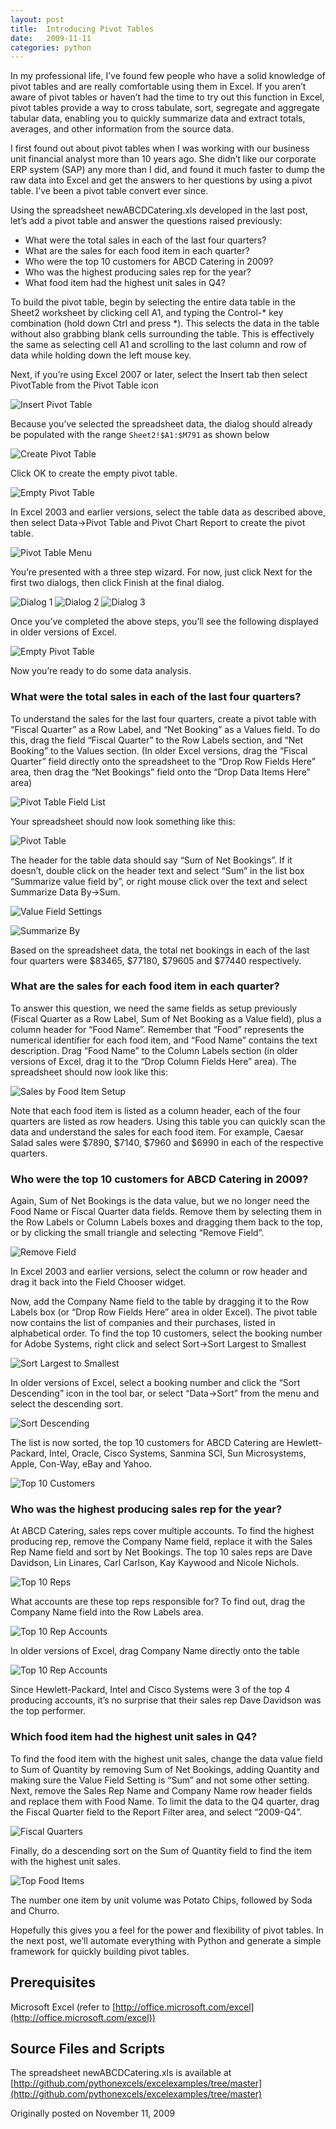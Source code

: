 ```yaml
---
layout: post
title:  Introducing Pivot Tables
date:   2009-11-11
categories: python
---
```


In my professional life, I’ve found few people who have a solid knowledge of
pivot tables and are really comfortable using them in Excel. If you aren’t aware
of pivot tables or haven’t had the time to try out this function in Excel, pivot
tables provide a way to cross tabulate, sort, segregate and aggregate tabular
data, enabling you to quickly summarize data and extract totals, averages, and
other information from the source data.

I first found out about pivot tables when I was working with our business unit
financial analyst more than 10 years ago. She didn’t like our corporate ERP
system (SAP) any more than I did, and found it much faster to dump the raw data
into Excel and get the answers to her questions by using a pivot table. I’ve
been a pivot table convert ever since.

Using the spreadsheet newABCDCatering.xls developed in the last post, let’s add
a pivot table and answer the questions raised previously:

* What were the total sales in each of the last four quarters?
* What are the sales for each food item in each quarter?
* Who were the top 10 customers for ABCD Catering in 2009?
* Who was the highest producing sales rep for the year?
* What food item had the highest unit sales in Q4?

To build the pivot table, begin by selecting the entire data table in the Sheet2
worksheet by clicking cell A1, and typing the Control-* key combination (hold
down Ctrl and press *). This selects the data in the table without also grabbing
blank cells surrounding the table. This is effectively the same as selecting
cell A1 and scrolling to the last column and row of data while holding down the
left mouse key.

Next, if you’re using Excel 2007 or later, select the Insert tab then select
PivotTable from the Pivot Table icon

![Insert Pivot Table](/assets/images/20091111_makepivotxl12.png)

Because you’ve selected the spreadsheet data, the dialog should already be
populated with the range ``Sheet2!$A1:$M791`` as shown below

![Create Pivot Table](/assets/images/20091111_createdialogxl12.png)

Click OK to create the empty pivot table.

![Empty Pivot Table](/assets/images/20091111_wizardxl12.png)

In Excel 2003 and earlier versions, select the table data as described above,
then select Data->Pivot Table and Pivot Chart Report to create the pivot table.

![Pivot Table Menu](/assets/images/20091111_makepivotxl10.png)

You’re presented with a three step wizard. For now, just click Next for the first
two dialogs, then click Finish at the final dialog.

![Dialog 1](/assets/images/20091111_wizardxl10_1.png)
![Dialog 2](/assets/images/20091111_wizardxl10_2.png)
![Dialog 3](/assets/images/20091111_wizardxl10_3.png)

Once you’ve completed the above steps, you’ll see the following displayed in
older versions of Excel.

![Empty Pivot Table](/assets/images/20091111_pivotfieldlistxl10.png)

Now you’re ready to do some data analysis.

### What were the total sales in each of the last four quarters?

To understand the sales for the last four quarters, create a pivot table with
“Fiscal Quarter” as a Row Label, and “Net Booking” as a Values field. To do
this, drag the field “Fiscal Quarter” to the Row Labels section, and “Net
Booking” to the Values section. (In older Excel versions, drag the “Fiscal
Quarter” field directly onto the spreadsheet to the “Drop Row Fields Here” area,
then drag the “Net Bookings” field onto the “Drop Data Items Here” area)

![Pivot Table Field List](/assets/images/20091111_ptsetupxl12.png)

Your spreadsheet should now look something like this:

![Pivot Table](/assets/images/20091111_salesbyqtrxl12.png)

The header for the table data should say “Sum of Net Bookings”. If it doesn’t,
double click on the header text and select “Sum” in the list box “Summarize
value field by”, or right mouse click over the text and select Summarize Data
By->Sum.

![Value Field Settings](/assets/images/20091111_setsumxl12.png)

![Summarize By](/assets/images/20091111_setsum2xl12.png)

Based on the spreadsheet data, the total net bookings in each of the last four
quarters were $83465, $77180, $79605 and $77440 respectively.

### What are the sales for each food item in each quarter?

To answer this question, we need the same fields as setup previously (Fiscal
Quarter as a Row Label, Sum of Net Booking as a Value field), plus a column
header for “Food Name”. Remember that “Food” represents the numerical identifier
for each food item, and “Food Name” contains the text description. Drag “Food
Name” to the Column Labels section (in older versions of Excel, drag it to the
“Drop Column Fields Here” area). The spreadsheet should now look like this:

![Sales by Food Item Setup](/assets/images/20091111_salesbyfooditemxl12.png)

Note that each food item is listed as a column header, each of the four quarters
are listed as row headers. Using this table you can quickly scan the data and
understand the sales for each food item. For example, Caesar Salad sales were
$7890, $7140, $7960 and $6990 in each of the respective quarters.

### Who were the top 10 customers for ABCD Catering in 2009?

Again, Sum of Net Bookings is the data value, but we no longer need the Food
Name or Fiscal Quarter data fields. Remove them by selecting them in the Row
Labels or Column Labels boxes and dragging them back to the top, or by clicking
the small triangle and selecting “Remove Field”.

![Remove Field](/assets/images/20091111_removefieldxl12.png)

In Excel 2003 and earlier versions, select the column or row header and drag it
back into the Field Chooser widget.

Now, add the Company Name field to the table by dragging it to the Row Labels
box (or “Drop Row Fields Here” area in older Excel). The pivot table now
contains the list of companies and their purchases, listed in alphabetical
order. To find the top 10 customers, select the booking number for Adobe
Systems, right click and select Sort->Sort Largest to Smallest

![Sort Largest to Smallest](/assets/images/20091111_sortxl12.png)

In older versions of Excel, select a booking number and click the “Sort
Descending” icon in the tool bar, or select “Data->Sort” from the menu and
select the descending sort.

![Sort Descending](/assets/images/20091111_sortdesc.png)

The list is now sorted, the top 10 customers for ABCD Catering are
Hewlett-Packard, Intel, Oracle, Cisco Systems, Sanmina SCI, Sun Microsystems,
Apple, Con-Way, eBay and Yahoo.

![Top 10 Customers](/assets/images/20091111_top10.png)

### Who was the highest producing sales rep for the year?

At ABCD Catering, sales reps cover multiple accounts. To find the highest
producing rep, remove the Company Name field, replace it with the Sales Rep Name
field and sort by Net Bookings. The top 10 sales reps are Dave Davidson, Lin
Linares, Carl Carlson, Kay Kaywood and Nicole Nichols.

![Top 10 Reps](/assets/images/20091111_top10reps.png)

What accounts are these top reps responsible for? To find out, drag the Company
Name field into the Row Labels area.

![Top 10 Rep Accounts](/assets/images/20091111_top10repsaccts.png)

In older versions of Excel, drag Company Name directly onto the table

![Top 10 Rep Accounts](/assets/images/20091111_top10repsacctsxl10.png)

Since Hewlett-Packard, Intel and Cisco Systems were 3 of the top 4 producing
accounts, it’s no surprise that their sales rep Dave Davidson was the top
performer.

### Which food item had the highest unit sales in Q4?

To find the food item with the highest unit sales, change the data value field
to Sum of Quantity by removing Sum of Net Bookings, adding Quantity and making
sure the Value Field Setting is “Sum” and not some other setting. Next, remove
the Sales Rep Name and Company Name row header fields and replace them with Food
Name. To limit the data to the Q4 quarter, drag the Fiscal Quarter field to the
Report Filter area, and select “2009-Q4”.

![Fiscal Quarters](/assets/images/20091111_quarterfilterxl12.png)

Finally, do a descending sort on the Sum of Quantity field to find the item with
the highest unit sales.

![Top Food Items](/assets/images/20091111_highestunit.png)

The number one item by unit volume was Potato Chips, followed by Soda and
Churro.

Hopefully this gives you a feel for the power and flexibility of pivot tables.
In the next post, we’ll automate everything with Python and generate a simple
framework for quickly building pivot tables.

## Prerequisites

Microsoft Excel (refer to [http://office.microsoft.com/excel](http://office.microsoft.com/excel))

## Source Files and Scripts

The spreadsheet newABCDCatering.xls is available at [http://github.com/pythonexcels/excelexamples/tree/master](http://github.com/pythonexcels/excelexamples/tree/master)

Originally posted on November 11, 2009
